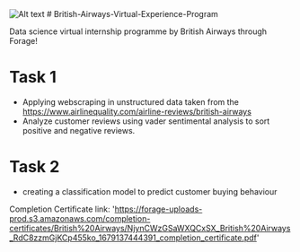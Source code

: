 <img src="https://user-images.githubusercontent.com/68168071/208015626-505dc939-4551-4ccc-a60e-18827d60bf66.png" alt="Alt text" title="Optional title">
# British-Airways-Virtual-Experience-Program

Data science virtual internship programme by British Airways through Forage!

# Task 1

- Applying webscraping in unstructured data taken from the https://www.airlinequality.com/airline-reviews/british-airways
- Analyze customer reviews using vader sentimental analysis to sort positive and negative reviews.

# Task 2

- creating a classification model to predict customer buying behaviour

Completion Certificate link: 'https://forage-uploads-prod.s3.amazonaws.com/completion-certificates/British%20Airways/NjynCWzGSaWXQCxSX_British%20Airways_RdC8zzmGjKCp455ko_1679137444391_completion_certificate.pdf'
